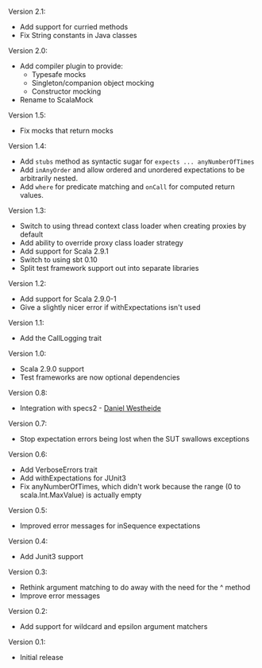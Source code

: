 Version 2.1:

- Add support for curried methods
- Fix String constants in Java classes

Version 2.0:

- Add compiler plugin to provide:
  - Typesafe mocks
  - Singleton/companion object mocking
  - Constructor mocking
- Rename to ScalaMock

Version 1.5:

- Fix mocks that return mocks

Version 1.4:

- Add `stubs` method as syntactic sugar for `expects ... anyNumberOfTimes`
- Add `inAnyOrder` and allow ordered and unordered expectations to be arbitrarily nested.
- Add `where` for predicate matching and `onCall` for computed return values.

Version 1.3:

- Switch to using thread context class loader when creating proxies by default
- Add ability to override proxy class loader strategy
- Add support for Scala 2.9.1
- Switch to using sbt 0.10
- Split test framework support out into separate libraries

Version 1.2:

- Add support for Scala 2.9.0-1
- Give a slightly nicer error if withExpectations isn't used

Version 1.1:

- Add the CallLogging trait

Version 1.0:

- Scala 2.9.0 support
- Test frameworks are now optional dependencies

Version 0.8:

- Integration with specs2 - [Daniel Westheide](https://github.com/dwestheide)

Version 0.7:

- Stop expectation errors being lost when the SUT swallows exceptions

Version 0.6:

- Add VerboseErrors trait
- Add withExpectations for JUnit3
- Fix anyNumberOfTimes, which didn't work because the range (0 to scala.Int.MaxValue) is actually empty

Version 0.5:

- Improved error messages for inSequence expectations

Version 0.4:

- Add Junit3 support

Version 0.3:

- Rethink argument matching to do away with the need for the ^ method
- Improve error messages

Version 0.2:

- Add support for wildcard and epsilon argument matchers

Version 0.1:

- Initial release
